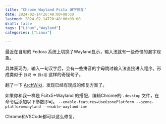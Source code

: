 ```yaml
---
title: "Chrome Wayland Fcitx 漏字修复"
date: 2024-02-14T20:48:00+08:00
lastmod: 2024-02-14T20:48:00+08:00
draft: false
tags: ["Linux","Wayland"]
categories: ["Linux"]

---
```


最近在自用的 Fedora 系统上切换了Wayland显示，输入法就有一些奇怪的漏字现象。

具体表现为，输入一句汉字后，会有一些拼音的字母跳过输入法直接进入程序。形成类似于 `我说` => `我s活` 这样的奇怪句子。

翻了一下 [ArchWiki](https://fcitx-im.org/wiki/Using_Fcitx_5_on_Wayland#Chromium_.2F_Electron)，发现已经有现成的修复方案了。

如果你和我一样是 Fcitx5+Wayland 的搭配，编辑Chrome的 `.desktop` 文件，在命令后添加以下参数即可。
`--enable-features=UseOzonePlatform --ozone-platform=wayland --enable-wayland-ime`

Chrome和VSCode都可以这么修复。

